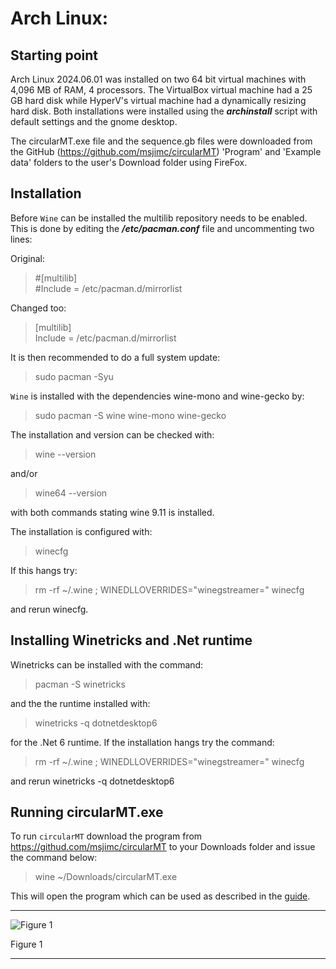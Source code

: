 # Arch Linux:

## Starting point
Arch Linux 2024.06.01 was installed on two 64 bit virtual machines with 4,096 MB of RAM, 4 processors. The VirtualBox virtual machine had a 25 GB hard disk while HyperV's virtual machine had a dynamically resizing hard disk. Both installations were installed using the ***archinstall*** script with default settings and the gnome desktop.

The circularMT.exe file and the sequence.gb files were downloaded from the GitHub (https://github.com/msjimc/circularMT) 'Program' and 'Example data' folders to the user's Download folder using FireFox. 

## Installation

Before ```Wine``` can be installed the multilib repository needs to be enabled. This is done by editing the ***/etc/pacman.conf*** file and uncommenting two lines:

Original: 

> #[multilib]   
> #Include = /etc/pacman.d/mirrorlist

Changed too:

>[multilib]  
> Include = /etc/pacman.d/mirrorlist

It is then recommended to do a full system update:

> sudo pacman -Syu

```Wine``` is installed with the dependencies wine-mono and wine-gecko by:

> sudo pacman -S wine wine-mono wine-gecko

The installation and version can be checked with:
 
> wine --version

and/or 

> wine64 --version

with both commands stating wine 9.11 is installed.

The installation is configured with:

> winecfg

If this hangs try:

> rm -rf ~/.wine ; WINEDLLOVERRIDES="winegstreamer=" winecfg

and rerun winecfg.

## Installing Winetricks and .Net runtime

Winetricks can be installed with the command:

> pacman -S winetricks

and the the runtime installed with:

> winetricks -q dotnetdesktop6

for the .Net 6 runtime. If the installation hangs try the command:

> rm -rf ~/.wine ; WINEDLLOVERRIDES="winegstreamer=" winecfg

and rerun winetricks -q dotnetdesktop6

## Running circularMT.exe

 To run ```circularMT``` download the program from https://githud.com/msjimc/circularMT to your Downloads folder and issue the command below:

> wine ~/Downloads/circularMT.exe 

This will open the program which can be used as described in the [guide]( https://github.com/msjimc/circularMT/tree/master/Guide/README.md).

<hr />

![Figure 1](images/arch_2024_06_01_figure1.jpg)

Figure 1

<hr />
